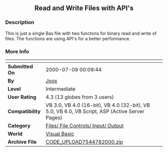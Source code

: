 ﻿<div align="center">

## Read and Write Files with API's


</div>

### Description

This is just a single Bas file with two functons for binary read and write of files. The functions are using API's for a better performance.
 
### More Info
 


<span>             |<span>
---                |---
**Submitted On**   |2000-07-09 00:09:44
**By**             |[Joox](https://github.com/Planet-Source-Code/PSCIndex/blob/master/ByAuthor/joox.md)
**Level**          |Intermediate
**User Rating**    |4.3 (13 globes from 3 users)
**Compatibility**  |VB 3\.0, VB 4\.0 \(16\-bit\), VB 4\.0 \(32\-bit\), VB 5\.0, VB 6\.0, VB Script, ASP \(Active Server Pages\) 
**Category**       |[Files/ File Controls/ Input/ Output](https://github.com/Planet-Source-Code/PSCIndex/blob/master/ByCategory/files-file-controls-input-output__1-3.md)
**World**          |[Visual Basic](https://github.com/Planet-Source-Code/PSCIndex/blob/master/ByWorld/visual-basic.md)
**Archive File**   |[CODE\_UPLOAD7544782000\.zip](https://github.com/Planet-Source-Code/joox-read-and-write-files-with-api-s__1-9607/archive/master.zip)








